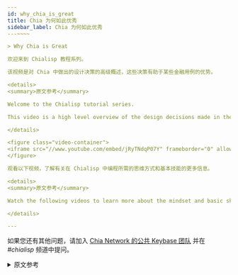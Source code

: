 ```yaml
---
id: why_chia_is_great
title: Chia 为何如此优秀
sidebar_label: Chia 为何如此优秀
---~~‌~~

> Why Chia is Great

欢迎来到 Chialisp 教程系列。

该视频是对 Chia 中做出的设计决策的高级概述，这些决策有助于某些金融用例的优势。

<details>
<summary>原文参考</summary>

Welcome to the Chialisp tutorial series. 

This video is a high level overview of the design decisions made in the Chia that lend themselves to strengths for certain financial use cases.

</details>

<figure class="video-container">
<iframe src="//www.youtube.com/embed/jRyTNdqP07Y" frameborder="0" allowfullscreen width="100%"></iframe>
</figure>

观看以下视频，了解有关在 Chialisp 中编程所需的思维方式和基本技能的更多信息。

<details>
<summary>原文参考</summary>

Watch the following videos to learn more about the mindset and basic skills needed to program in Chialisp.

</details>

---
```


如果您还有其他问题，请加入 [Chia Network 的公共 Keybase 团队](https://keybase.io/team/chia_network.public) 并在 *#chialisp* 频道中提问。

<details>
<summary>原文参考</summary>

If you have further questions, join [Chia Network's public Keybase team](https://keybase.io/team/chia_network.public) and ask in the *#chialisp* channel.

</details>
